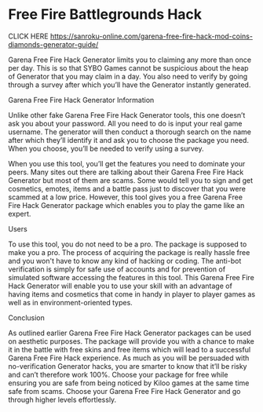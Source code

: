 # Free Fire Battlegrounds Hack

CLICK HERE https://sanroku-online.com/garena-free-fire-hack-mod-coins-diamonds-generator-guide/

Garena Free Fire Hack Generator limits you to claiming any more than once per day. This is so that SYBO Games cannot be suspicious about the heap of Generator that you may claim in a day. You also need to verify by going through a survey after which you’ll have the Generator instantly generated.

Garena Free Fire Hack Generator Information

Unlike other fake Garena Free Fire Hack Generator tools, this one doesn’t ask you about your password. All you need to do is input your real game username. The generator will then conduct a thorough search on the name after which they’ll identify it and ask you to choose the package you need. When you choose, you’ll be needed to verify using a survey.

When you use this tool, you’ll get the features you need to dominate your peers. Many sites out there are talking about their Garena Free Fire Hack Generator but most of them are scams. Some would tell you to sign and get cosmetics, emotes, items and a battle pass just to discover that you were scammed at a low price. However, this tool gives you a free Garena Free Fire Hack Generator package which enables you to play the game like an expert.

Users

To use this tool, you do not need to be a pro. The package is supposed to make you a pro. The process of acquiring the package is really hassle free and you won't have to know any kind of hacking or coding. The anti-bot verification is simply for safe use of accounts and for prevention of simulated software accessing the features in this tool. This Garena Free Fire Hack Generator will enable you to use your skill with an advantage of having items and cosmetics that come in handy in player to player games as well as in environment-oriented types.

Conclusion

As outlined earlier Garena Free Fire Hack Generator packages can be used on aesthetic purposes. The package will provide you with a chance to make it in the battle with free skins and free items which will lead to a successful Garena Free Fire Hack experience. As much as you will be persuaded with no-verification Generator hacks, you are smarter to know that it’ll be risky and can’t therefore work 100%. Choose your package for free while ensuring you are safe from being noticed by Kiloo games at the same time safe from scams. Choose your Garena Free Fire Hack Generator and go through higher levels effortlessly.
